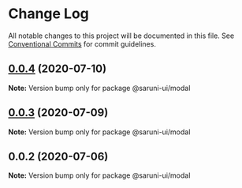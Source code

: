 # Change Log

All notable changes to this project will be documented in this file.
See [Conventional Commits](https://conventionalcommits.org) for commit guidelines.

## [0.0.4](https://github.com/tambium/saruni-ui/compare/@saruni-ui/modal@0.0.3...@saruni-ui/modal@0.0.4) (2020-07-10)

**Note:** Version bump only for package @saruni-ui/modal





## [0.0.3](https://github.com/tambium/saruni-ui/compare/@saruni-ui/modal@0.0.2...@saruni-ui/modal@0.0.3) (2020-07-09)

**Note:** Version bump only for package @saruni-ui/modal





## 0.0.2 (2020-07-06)

**Note:** Version bump only for package @saruni-ui/modal
